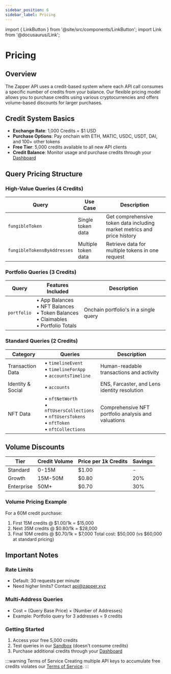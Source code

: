 ```yaml
---
sidebar_position: 6
sidebar_label: Pricing
---
```


import { LinkButton } from '@site/src/components/LinkButton';
import Link from '@docusaurus/Link';

# Pricing

## Overview
The Zapper API uses a credit-based system where each API call consumes a specific number of credits from your balance. Our flexible pricing model allows you to purchase credits using various cryptocurrencies and offers volume-based discounts for larger purchases.

## Credit System Basics
- **Exchange Rate**: 1,000 Credits = $1 USD
- **Purchase Options**: Pay onchain with ETH, MATIC, USDC, USDT, DAI, and 100+ other tokens
- **Free Tier**: 5,000 credits available to all new API clients
- **Credit Balance**: Monitor usage and purchase credits through your [Dashboard](/dashboard)

## Query Pricing Structure

### High-Value Queries (4 Credits)
| Query | Use Case | Description |
|-------|----------|-------------|
| `fungibleToken` | Single token data | Get comprehensive token data including market metrics and price history |
| `fungibleTokensByAddresses` | Multiple token data | Retrieve data for multiple tokens in one request |

### Portfolio Queries (3 Credits)
| Query | Features Included | Description |
|-------|------------------|-------------|
| `portfolio` | • App Balances<br>• NFT Balances<br>• Token Balances<br>• Claimables<br>• Portfolio Totals | Onchain portfolio's in a single query |

### Standard Queries (2 Credits)
| Category | Queries | Description |
|----------|---------|-------------|
| Transaction Data | • `timelineEvent`<br>• `timelineForApp`<br>• `accountsTimeline` | Human-readable transactions and activity |
| Identity & Social | • `accounts` | ENS, Farcaster, and Lens identity resolution |
| NFT Data | • `nftNetWorth`<br>• `nftUsersCollections`<br>• `nftUsersTokens`<br>• `nftToken`<br>• `nftCollections` | Comprehensive NFT portfolio analysis and valuations |

## Volume Discounts

| Tier | Credit Volume | Price per 1k Credits | Savings |
|------|---------------|---------------------|---------|
| Standard | 0-15M | $1.00 | - |
| Growth | 15M-50M | $0.80 | 20% |
| Enterprise | 50M+ | $0.70 | 30% |

### Volume Pricing Example
For a 60M credit purchase:
1. First 15M credits @ $1.00/1k = $15,000
2. Next 35M credits @ $0.80/1k = $28,000
3. Final 10M credits @ $0.70/1k = $7,000
Total cost: $50,000 (vs $60,000 at standard pricing)

## Important Notes

### Rate Limits
- Default: 30 requests per minute
- Need higher limits? Contact api@zapper.xyz

### Multi-Address Queries
- Cost = (Query Base Price) × (Number of Addresses)
- Example: Portfolio query for 3 addresses = 9 credits

### Getting Started
1. Access your free 5,000 credits
2. Test queries in our [Sandbox](/docs/api/sandbox) (doesn't consume credits)
3. Purchase additional credits through your [Dashboard](/dashboard)

<LinkButton href="/api" type="primary" buttonCopy="Get Started" />

:::warning Terms of Service
Creating multiple API keys to accumulate free credits violates our [Terms of Service](https://zapper.xyz/docs/api-terms-of-use.pdf).
:::
